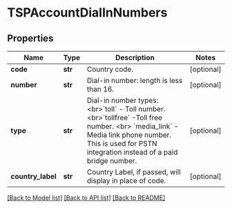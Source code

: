 # TSPAccountDialInNumbers

## Properties
Name | Type | Description | Notes
------------ | ------------- | ------------- | -------------
**code** | **str** | Country code. | [optional] 
**number** | **str** | Dial-in number: length is less than 16. | [optional] 
**type** | **str** | Dial-in number types:&lt;br&gt;&#x60;toll&#x60; - Toll number.&lt;br&gt;&#x60;tollfree&#x60; -Toll free number. &lt;br&gt; &#x60;media_link&#x60; - Media link phone number. This is used for PSTN integration instead of a paid bridge number. | [optional] 
**country_label** | **str** | Country Label, if passed, will display in place of code. | [optional] 

[[Back to Model list]](../README.md#documentation-for-models) [[Back to API list]](../README.md#documentation-for-api-endpoints) [[Back to README]](../README.md)

